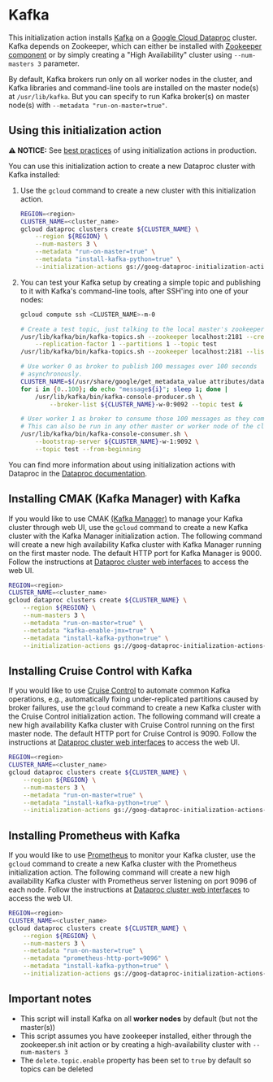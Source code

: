 # Kafka

This initialization action installs [Kafka](http://kafka.apache.org) on a [Google Cloud Dataproc](https://cloud.google.com/dataproc) cluster. Kafka depends on Zookeeper, which can either be installed with [Zookeeper component](https://cloud.google.com/dataproc/docs/concepts/components/zookeeper) or by simply creating a "High Availability" cluster using `--num-masters 3` parameter.

By default, Kafka brokers run only on all worker nodes in the cluster, and Kafka libraries and command-line tools are installed on the master node(s) at `/usr/lib/kafka`. But you can specify to run Kafka broker(s) on master node(s) with `--metadata "run-on-master=true"`.

## Using this initialization action

**:warning: NOTICE:** See [best practices](/README.md#how-initialization-actions-are-used) of using initialization actions in production.

You can use this initialization action to create a new Dataproc cluster with Kafka installed:

1. Use the `gcloud` command to create a new cluster with this initialization action.

    ```bash
    REGION=<region>
    CLUSTER_NAME=<cluster_name>
    gcloud dataproc clusters create ${CLUSTER_NAME} \
        --region ${REGION} \
        --num-masters 3 \
        --metadata "run-on-master=true" \
        --metadata "install-kafka-python=true" \
        --initialization-actions gs://goog-dataproc-initialization-actions-${REGION}/kafka/kafka.sh
    ```
1. You can test your Kafka setup by creating a simple topic and publishing to it with Kafka's command-line tools, after SSH'ing into one of your nodes:

    ```bash
    gcloud compute ssh <CLUSTER_NAME>-m-0

    # Create a test topic, just talking to the local master's zookeeper server.
    /usr/lib/kafka/bin/kafka-topics.sh --zookeeper localhost:2181 --create \
        --replication-factor 1 --partitions 1 --topic test
    /usr/lib/kafka/bin/kafka-topics.sh --zookeeper localhost:2181 --list

    # Use worker 0 as broker to publish 100 messages over 100 seconds
    # asynchronously.
    CLUSTER_NAME=$(/usr/share/google/get_metadata_value attributes/dataproc-cluster-name)
    for i in {0..100}; do echo "message${i}"; sleep 1; done |
        /usr/lib/kafka/bin/kafka-console-producer.sh \
            --broker-list ${CLUSTER_NAME}-w-0:9092 --topic test &

    # User worker 1 as broker to consume those 100 messages as they come.
    # This can also be run in any other master or worker node of the cluster.
    /usr/lib/kafka/bin/kafka-console-consumer.sh \
        --bootstrap-server ${CLUSTER_NAME}-w-1:9092 \
        --topic test --from-beginning
    ```

You can find more information about using initialization actions with Dataproc in the [Dataproc documentation](https://cloud.google.com/dataproc/init-actions).

## Installing CMAK (Kafka Manager) with Kafka

If you would like to use CMAK [(Kafka Manager)](https://github.com/yahoo/CMAK) to manage your Kafka cluster through web UI, use the `gcloud` command to create a new Kafka cluster with the Kafka Manager initialization action. The following command will create a new high availability Kafka cluster with Kafka Manager running on the first master node. The default HTTP port for Kafka Manager is 9000. Follow the instructions at [Dataproc cluster web interfaces](https://cloud.google.com/dataproc/docs/concepts/accessing/cluster-web-interfaces) to access the web UI.

```bash
REGION=<region>
CLUSTER_NAME=<cluster_name>
gcloud dataproc clusters create ${CLUSTER_NAME} \
    --region ${REGION} \
    --num-masters 3 \
    --metadata "run-on-master=true" \
    --metadata "kafka-enable-jmx=true" \
    --metadata "install-kafka-python=true" \
    --initialization-actions gs://goog-dataproc-initialization-actions-${REGION}/kafka/kafka.sh,gs://goog-dataproc-initialization-actions-${REGION}/kafka/kafka-manager.sh
```

## Installing Cruise Control with Kafka

If you would like to use [Cruise Control](https://github.com/linkedin/cruise-control) to automate common Kafka operations, e.g., automatically fixing under-replicated partitions caused by broker failures, use the `gcloud` command to create a new Kafka cluster with the Cruise Control initialization action. The following command will create a new high availability Kafka cluster with Cruise Control running on the first master node. The default HTTP port for Cruise Control is 9090. Follow the instructions at [Dataproc cluster web interfaces](https://cloud.google.com/dataproc/docs/concepts/accessing/cluster-web-interfaces) to access the web UI.

```bash
REGION=<region>
CLUSTER_NAME=<cluster_name>
gcloud dataproc clusters create ${CLUSTER_NAME} \
    --region ${REGION} \
    --num-masters 3 \
    --metadata "run-on-master=true" \
    --metadata "install-kafka-python=true" \
    --initialization-actions gs://goog-dataproc-initialization-actions-${REGION}/kafka/kafka.sh,gs://goog-dataproc-initialization-actions-${REGION}/kafka/cruise-control.sh
```

## Installing Prometheus with Kafka

If you would like to use [Prometheus](https://github.com/prometheus/prometheus) to monitor your Kafka cluster, use the `gcloud` command to create a new Kafka cluster with the Prometheus initialization action. The following command will create a new high availability Kafka cluster with Prometheus server listening on port 9096 of each node. Follow the instructions at [Dataproc cluster web interfaces](https://cloud.google.com/dataproc/docs/concepts/accessing/cluster-web-interfaces) to access the web UI.

```bash
REGION=<region>
CLUSTER_NAME=<cluster_name>
gcloud dataproc clusters create ${CLUSTER_NAME} \
    --region ${REGION} \
    --num-masters 3 \
    --metadata "run-on-master=true" \
    --metadata "prometheus-http-port=9096" \
    --metadata "install-kafka-python=true" \
    --initialization-actions gs://goog-dataproc-initialization-actions-${REGION}/kafka/kafka.sh,gs://goog-dataproc-initialization-actions-${REGION}/prometheus/prometheus.sh
```

## Important notes

* This script will install Kafka on all **worker nodes** by default (but not the master(s))
* This script assumes you have zookeeper installed, either through the zookeeper.sh init action or by creating a high-availability cluster with `--num-masters 3`
* The `delete.topic.enable` property has been set to `true` by default so topics can be deleted
